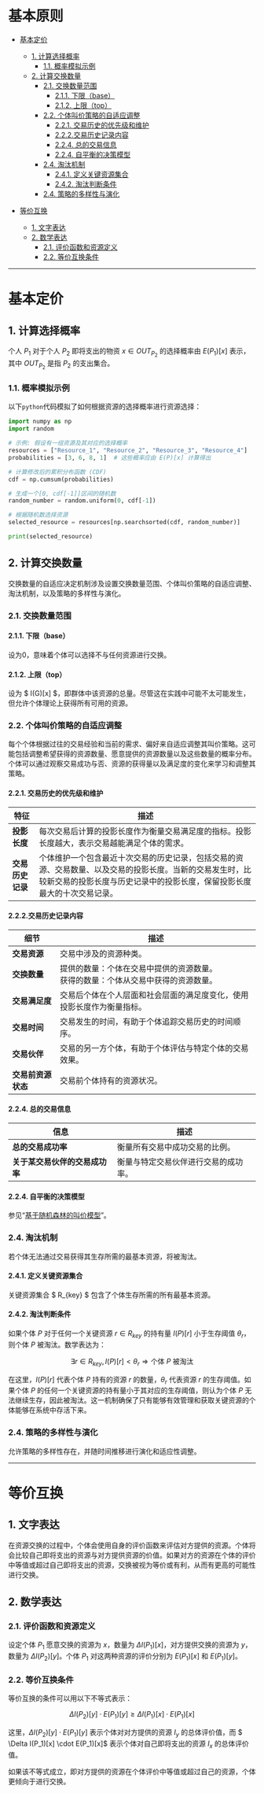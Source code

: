 # **基本原则**



- [基本定价](#基本定价)
    - [1. 计算选择概率](#1-计算选择概率)
        - [1.1. 概率模拟示例](#11-概率模拟示例)
    - [2. 计算交换数量](#2-计算交换数量)
        - [2.1. 交换数量范围](#21-交换数量范围)
            - [2.1.1. 下限（base）](#211-下限base)
            - [2.1.2. 上限（top）](#212-上限top)
        - [2.2. 个体叫价策略的自适应调整](#22-个体叫价策略的自适应调整)
            - [2.2.1. 交易历史的优先级和维护](#221-交易历史的优先级和维护)
            - [2.2.2.交易历史记录内容](#222交易历史记录内容)
            - [2.2.4. 总的交易信息](#223-总的交易信息)
            - [2.2.4. 自平衡的决策模型](#224-自平衡的决策模型)
        - [2.4. 淘汰机制](#23-淘汰机制)
            - [2.4.1. 定义关键资源集合](#231-定义关键资源集合)
            - [2.4.2. 淘汰判断条件](#232-淘汰判断条件)
        - [2.4. 策略的多样性与演化](#24-策略的多样性与演化)
        
- [等价互换](#等价互换)
    - [1. 文字表达](#1-文字表达-2)
    - [2. 数学表达](#2-数学表达-1)
        - [2.1. 评价函数和资源定义](#21-评价函数和资源定义)
        - [2.2. 等价互换条件](#22-等价互换条件)


---

# 基本定价

## 1. 计算选择概率

个人 $P_1$ 对于个人 $P_2$ 即将支出的物资 $x \in OUT_{P_2}$ 的选择概率由 $E(P_1)[x]$ 表示，其中 $OUT_{P_2}$ 是指 $P_2$ 的支出集合。

### 1.1. 概率模拟示例

以下`python`代码模拟了如何根据资源的选择概率进行资源选择：

```python
import numpy as np
import random

# 示例: 假设有一组资源及其对应的选择概率
resources = ["Resource_1", "Resource_2", "Resource_3", "Resource_4"]
probabilities = [3, 6, 8, 1]  # 这些概率应由 E(P)[x] 计算得出

# 计算修改后的累积分布函数 (CDF)
cdf = np.cumsum(probabilities)

# 生成一个[0, cdf[-1]]区间的随机数
random_number = random.uniform(0, cdf[-1])

# 根据随机数选择资源
selected_resource = resources[np.searchsorted(cdf, random_number)]

print(selected_resource)
```

## 2. 计算交换数量

交换数量的自适应决定机制涉及设置交换数量范围、个体叫价策略的自适应调整、淘汰机制，以及策略的多样性与演化。

### 2.1. 交换数量范围

#### 2.1.1. 下限（base）

设为0，意味着个体可以选择不与任何资源进行交换。

#### 2.1.2. 上限（top）

设为 $ I(G)[x] $，即群体中该资源的总量。尽管这在实践中可能不太可能发生，但允许个体理论上获得所有可用的资源。

### 2.2. 个体叫价策略的自适应调整

每个个体根据过往的交易经验和当前的需求、偏好来自适应调整其叫价策略。这可能包括调整希望获得的资源数量、愿意提供的资源数量以及这些数量的概率分布。个体可以通过观察交易成功与否、资源的获得量以及满足度的变化来学习和调整其策略。

#### 2.2.1. 交易历史的优先级和维护

| 特征 | 描述 |
|------|------|
| **投影长度** | 每次交易后计算的投影长度作为衡量交易满足度的指标。投影长度越大，表示交易越能满足个体的需求。 |
| **交易历史记录** | 个体维护一个包含最近十次交易的历史记录，包括交易的资源、交易数量、以及交易的投影长度。当新的交易发生时，比较新交易的投影长度与历史记录中的投影长度，保留投影长度最大的十次交易记录。 |

#### 2.2.2.交易历史记录内容

| 细节 | 描述 |
|------|------|
| **交易资源** | 交易中涉及的资源种类。 |
| **交换数量** | 提供的数量：个体在交易中提供的资源数量。<br>获得的数量：个体从交易中获得的资源数量。 |
| **交易满足度** | 交易后个体在个人层面和社会层面的满足度变化，使用投影长度作为衡量指标。 |
| **交易时间** | 交易发生的时间，有助于个体追踪交易历史的时间顺序。 |
| **交易伙伴** | 交易的另一方个体，有助于个体评估与特定个体的交易效果。 |
| **交易前资源状态** | 交易前个体持有的资源状况。 |

#### 2.2.4. 总的交易信息

| 信息 | 描述 |
|------|------|
| **总的交易成功率** | 衡量所有交易中成功交易的比例。 |
| **关于某交易伙伴的交易成功率** | 衡量与特定交易伙伴进行交易的成功率。 |

#### 2.2.4. 自平衡的决策模型

参见“[基于随机森林的叫价模型](基于随机森林的叫价模型.md)”。

### 2.4. 淘汰机制

若个体无法通过交易获得其生存所需的最基本资源，将被淘汰。

#### 2.4.1. 定义关键资源集合

关键资源集合 $ R_{key} $ 包含了个体生存所需的所有最基本资源。

#### 2.4.2. 淘汰判断条件

如果个体 $P$ 对于任何一个关键资源 $r \in R_{key}$ 的持有量 $I(P)[r]$ 小于生存阈值 $\theta_r$，则个体 $P$ 被淘汰。数学表达为：

$$ \exists r \in R_{key}, I(P)[r] < \theta_r \Rightarrow \text{个体 } P \text{ 被淘汰} $$

在这里，$I(P)[r]$ 代表个体 $P$ 持有的资源 $r$ 的数量，$\theta_r$ 代表资源 $r$ 的生存阈值。如果个体 $P$ 的任何一个关键资源的持有量小于其对应的生存阈值，则认为个体 $P$ 无法继续生存，因此被淘汰。这一机制确保了只有能够有效管理和获取关键资源的个体能够在系统中存活下来。

### 2.4. 策略的多样性与演化

允许策略的多样性存在，并随时间推移进行演化和适应性调整。

---

# 等价互换

## 1. 文字表达

在资源交换的过程中，个体会使用自身的评价函数来评估对方提供的资源。个体将会比较自己即将支出的资源与对方提供资源的价值。如果对方的资源在个体的评价中等值或超过自己即将支出的资源，交换被视为等价或有利，从而有更高的可能性进行交换。

## 2. 数学表达

### 2.1. 评价函数和资源定义

设定个体 $P_1$ 愿意交换的资源为 $x$，数量为 $\Delta I(P_1)[x]$，对方提供交换的资源为 $y$，数量为 $\Delta I(P_2)[y]$。个体 $P_1$ 对这两种资源的评价分别为 $E(P_1)[x]$ 和 $E(P_1)[y]$。

### 2.2. 等价互换条件

等价互换的条件可以用以下不等式表示：

$$ \Delta I(P_2)[y] \cdot E(P_1)[y] \geq \Delta I(P_1)[x] \cdot E(P_1)[x] $$

这里，$\Delta I(P_2)[y] \cdot E(P_1)[y]$ 表示个体对对方提供的资源 $I_y$ 的总体评价值，而 $ \Delta I(P_1)[x] \cdot E(P_1)[x]$ 表示个体对自己即将支出的资源 $I_x$ 的总体评价值。

如果该不等式成立，即对方提供的资源在个体评价中等值或超过自己的资源，个体更倾向于进行交换。

